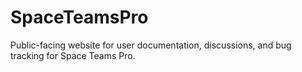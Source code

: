# SpaceTeamsPro
Public-facing website for user documentation, discussions, and bug tracking for Space Teams Pro.
